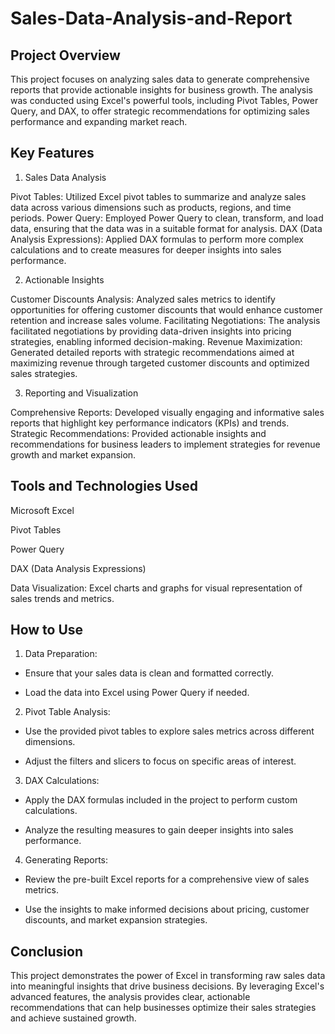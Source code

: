 # Sales-Data-Analysis-and-Report
## Project Overview

This project focuses on analyzing sales data to generate comprehensive reports that provide actionable insights for business growth. The analysis was conducted using Excel's powerful tools, including Pivot Tables, Power Query, and DAX, to offer strategic recommendations for optimizing sales performance and expanding market reach.

## Key Features

1. Sales Data Analysis
   
Pivot Tables: Utilized Excel pivot tables to summarize and analyze sales data across various dimensions such as products, regions, and time periods.
Power Query: Employed Power Query to clean, transform, and load data, ensuring that the data was in a suitable format for analysis.
DAX (Data Analysis Expressions): Applied DAX formulas to perform more complex calculations and to create measures for deeper insights into sales performance.

2. Actionable Insights
   
Customer Discounts Analysis: Analyzed sales metrics to identify opportunities for offering customer discounts that would enhance customer retention and increase sales volume.
Facilitating Negotiations: The analysis facilitated negotiations by providing data-driven insights into pricing strategies, enabling informed decision-making.
Revenue Maximization: Generated detailed reports with strategic recommendations aimed at maximizing revenue through targeted customer discounts and optimized sales strategies.

3. Reporting and Visualization
   
Comprehensive Reports: Developed visually engaging and informative sales reports that highlight key performance indicators (KPIs) and trends.
Strategic Recommendations: Provided actionable insights and recommendations for business leaders to implement strategies for revenue growth and market expansion.

## Tools and Technologies Used

Microsoft Excel

Pivot Tables

Power Query

DAX (Data Analysis Expressions)

Data Visualization: Excel charts and graphs for visual representation of sales trends and metrics.

## How to Use

1. Data Preparation:

- Ensure that your sales data is clean and formatted correctly.

- Load the data into Excel using Power Query if needed.

2. Pivot Table Analysis:

- Use the provided pivot tables to explore sales metrics across different dimensions.

- Adjust the filters and slicers to focus on specific areas of interest.

3. DAX Calculations:

- Apply the DAX formulas included in the project to perform custom calculations.

- Analyze the resulting measures to gain deeper insights into sales performance.

4. Generating Reports:

- Review the pre-built Excel reports for a comprehensive view of sales metrics.

- Use the insights to make informed decisions about pricing, customer discounts, and market expansion strategies.

## Conclusion

This project demonstrates the power of Excel in transforming raw sales data into meaningful insights that drive business decisions. By leveraging Excel's advanced features, the analysis provides clear, actionable recommendations that can help businesses optimize their sales strategies and achieve sustained growth.

